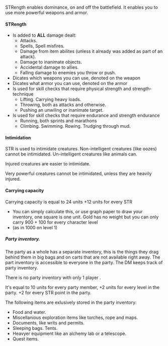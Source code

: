 STRength enables dominance, on and off the battlefield.
It enables you to use more powerful weapons and armor.

#### STRength
- Is added to **ALL** damage dealt:
	- Attacks.
	- Spells, Spell misfires.
	- Damage from item abilites (unless it already was added as part of an attack).
	- Damage to inanimate objects.
	- Accidental damage to allies.
	- Falling damage to enemies you throw or push.
- Dicates which weapons you can use, denoted on the weapon
- Dicates what armor you can use, denoted on the armor
- Is used for skill checks that require physical strength and strength-technique
	- Lifting. Carrying heavy loads. 
	- Throwing, both as attacks and otherwise.
	- Pushing an unwiling or inanimate target.
- Is used for skill checks that require endurance and strength endurance 
	- Running, both sprints and marathons
	- Climbing. Swimming. Rowing. Trudging through mud.

#### Intimidation 
STR is used to intimidate creatures. 
Non-intelligent creatures (like oozes) cannot be intimidated.
Un-intelligent creatures like animals can.

Injured creatures are easier to intimidate.

Very powerful creatures cannot be intimidated, unless they are heavily injured. 

#### Carrying capacity
Carrying capacity is equal to 24 units +12 units for every STR
- You can simply calculate this, or use graph paper to draw your inventory, one square is one unit.
Gold has no weight but you can only carry 900 + 100 for every character level
- (as in 1000 on level 1)
##### Party inventory.
The party as a whole has a separate inventory, this is the things they drag behind them in big bags and on carts that are not available right away. The part inventory is accessible to everyone in the party. The DM keeps track of party inventory.

There is no party inventory with only 1 player .

It's equal to 10 units for every party member, +2 units for every level in the party. +2 for every STR point in the party.

The following items are exlusively stored in the party inventory:
- Food and water.
- Miscellanious exploration items like torches, rope and maps.
- Documents, like writs and permits.
- Sleeping bags. Tents.
- Heavyer equipment like an alchemy lab or a telescope.
- Quest items.